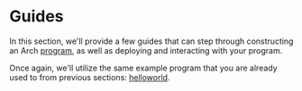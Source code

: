 # Guides

In this section, we'll provide a few guides that can step through constructing an Arch [program], as well as deploying and interacting with your program.

Once again, we'll utilize the same example program that you are already used to from previous sections: [helloworld].

[program]: ../program/program.md
[helloworld]: https://github.com/Arch-Network/arch-local/blob/main/examples/helloworld

